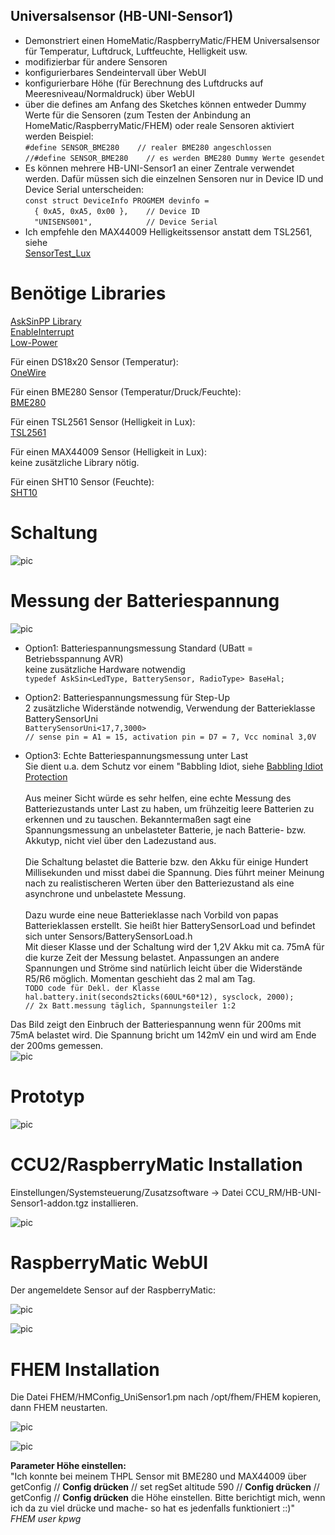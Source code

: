 
## Universalsensor (HB-UNI-Sensor1)

- Demonstriert einen HomeMatic/RaspberryMatic/FHEM Universalsensor für Temperatur, Luftdruck, Luftfeuchte, Helligkeit usw.
- modifizierbar für andere Sensoren
- konfigurierbares Sendeintervall über WebUI
- konfigurierbare Höhe (für Berechnung des Luftdrucks auf Meeresniveau/Normaldruck) über WebUI
- über die defines am Anfang des Sketches können entweder Dummy Werte für die Sensoren (zum Testen der Anbindung an HomeMatic/RaspberryMatic/FHEM) oder reale Sensoren aktiviert werden
Beispiel:<br>
`#define SENSOR_BME280    // realer BME280 angeschlossen`<br>
`//#define SENSOR_BME280    // es werden BME280 Dummy Werte gesendet`
- Es können mehrere HB-UNI-Sensor1 an einer Zentrale verwendet werden. Dafür müssen sich die einzelnen Sensoren nur in Device ID und Device Serial unterscheiden:<br>
`const struct DeviceInfo PROGMEM devinfo = `<br>
`  { 0xA5, 0xA5, 0x00 },    // Device ID`<br>
`  "UNISENS001",            // Device Serial`<br>
- Ich empfehle den MAX44009 Helligkeitssensor anstatt dem TSL2561, siehe<br>
[SensorTest_Lux](https://github.com/TomMajor/AskSinPP_Examples/tree/master/Info/SensorTest_Lux)


# Benötige Libraries

[AskSinPP Library](https://github.com/pa-pa/AskSinPP)</br>
[EnableInterrupt](https://github.com/GreyGnome/EnableInterrupt)</br>
[Low-Power](https://github.com/rocketscream/Low-Power)


Für einen DS18x20 Sensor (Temperatur):</br>
[OneWire](https://github.com/PaulStoffregen/OneWire)

Für einen BME280 Sensor (Temperatur/Druck/Feuchte):</br>
[BME280](https://github.com/finitespace/BME280)

Für einen TSL2561 Sensor (Helligkeit in Lux):</br>
[TSL2561](https://github.com/adafruit/TSL2561-Arduino-Library)

Für einen MAX44009 Sensor (Helligkeit in Lux):</br>
keine zusätzliche Library nötig.

Für einen SHT10 Sensor (Feuchte):</br>
[SHT10](https://github.com/spease/Sensirion)


# Schaltung
![pic](Images/Schaltung.png)


# Messung der Batteriespannung

![pic](Images/Batteriemessung.png)

- Option1: Batteriespannungsmessung Standard (UBatt = Betriebsspannung AVR)<br>
keine zusätzliche Hardware notwendig<br>
`typedef AskSin<LedType, BatterySensor, RadioType> BaseHal;`<br>

- Option2: Batteriespannungsmessung für Step-Up<br>
2 zusätzliche Widerstände notwendig, Verwendung der Batterieklasse BatterySensorUni<br>
`BatterySensorUni<17,7,3000>`<br>
`// sense pin = A1 = 15, activation pin = D7 = 7, Vcc nominal 3,0V`

- Option3: Echte Batteriespannungsmessung unter Last<br>
Sie dient u.a. dem Schutz vor einem "Babbling Idiot, siehe
[Babbling Idiot Protection](https://github.com/TomMajor/AskSinPP_Examples/tree/master/Info/Babbling%20Idiot%20Protection)
<br><br>
Aus meiner Sicht würde es sehr helfen, eine echte Messung des Batteriezustands unter Last zu haben, um frühzeitig leere Batterien zu erkennen und zu tauschen. Bekanntermaßen sagt eine Spannungsmessung an unbelasteter Batterie, je nach Batterie- bzw. Akkutyp, nicht viel über den Ladezustand aus.
<br><br>
Die Schaltung belastet die Batterie bzw. den Akku für einige Hundert Millisekunden und misst dabei die Spannung.
Dies führt meiner Meinung nach zu realistischeren Werten über den Batteriezustand als eine asynchrone und unbelastete Messung.
<br><br>
Dazu wurde eine neue Batterieklasse nach Vorbild von papas Batterieklassen erstellt. Sie heißt hier BatterySensorLoad und befindet sich unter Sensors/BatterySensorLoad.h <br>
Mit dieser Klasse und der Schaltung wird der 1,2V Akku mit ca. 75mA für die kurze Zeit der Messung belastet. Anpassungen an andere Spannungen und Ströme sind natürlich leicht über die Widerstände R5/R6 möglich. Momentan geschieht das 2 mal am Tag.<br>
`TODO code für Dekl. der Klasse`<br>
`hal.battery.init(seconds2ticks(60UL*60*12), sysclock, 2000);`<br>
`// 2x Batt.messung täglich, Spannungsteiler 1:2`<br>

Das Bild zeigt den Einbruch der Batteriespannung wenn für 200ms mit 75mA belastet wird. Die Spannung bricht um 142mV ein und wird am Ende der 200ms gemessen.
<br>
![pic](Images/BatterySensorLoad.png)


# Prototyp
![pic](Images/Prototyp_HB-UNI-Sensor1.jpg)


# CCU2/RaspberryMatic Installation
Einstellungen/Systemsteuerung/Zusatzsoftware -> Datei CCU_RM/HB-UNI-Sensor1-addon.tgz installieren.

![pic](Images/HB-UNI-Sensor1_Install.png)


# RaspberryMatic WebUI
Der angemeldete Sensor auf der RaspberryMatic:

![pic](Images/HB-UNI-Sensor1_WebUI.png)

![pic](Images/HB-UNI-Sensor1_Parameter.png)


# FHEM Installation
Die Datei FHEM/HMConfig_UniSensor1.pm nach /opt/fhem/FHEM kopieren, dann FHEM neustarten.

![pic](Images/fhem1.png)

![pic](Images/fhem2.png)

**Parameter Höhe einstellen:**<br>
"Ich konnte bei meinem THPL Sensor mit BME280 und MAX44009 über getConfig // **Config drücken** // set regSet altitude 590 // **Config drücken** // getConfig // **Config drücken** die Höhe einstellen. Bitte berichtigt mich, wenn ich da zu viel drücke und mache- so hat es jedenfalls funktioniert ::)"<br>
_FHEM user kpwg_
